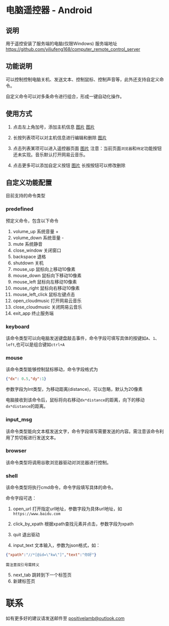 # 电脑遥控器 - Android 
## 说明
用于遥控安装了服务端的电脑(仅限Windows)
服务端地址<https://github.com/yiliufeng168/computer_remote_control_server>

## 功能说明
可以控制控制电脑关机、发送文本、控制鼠标、控制声音等，此外还支持自定义命令。

自定义命令可以对多条命令进行组合，形成一键自动化操作。

## 使用方式
1. 点击左上角加号，添加主机信息
[图片](./readme_img/add_computer.png)
[图片](./readme_img/computer_info.png)

2. 长按列表项可以对主机信息进行编辑和删除
[图片](./readme_img/edit_computer.png)

3. 点击列表某项可以进入遥控器页面
[图片](./readme_img/controller.png)
注意：当前页面`浏览器`和`待定`功能按钮还未实现。音乐默认打开网易云音乐。

4. 点击更多可以添加自定义按钮
[图片](./readme_img/controller.png)
长按按钮可以修改删除

## 自定义功能配置
目前支持的命令类型
### predefined 
预定义命令，包含以下命令
1. volume_up
    系统音量 +
2. volume_down
    系统音量 -
3. mute
    系统静音
4. close_window
    关闭窗口
5. backspace
    退格
6. shutdown
    关机
7. mouse_up
    鼠标向上移动10像素
8. mouse_down
    鼠标向下移动10像素
9. mouse_left
    鼠标向左移动10像素
10. mouse_right
    鼠标向右移动10像素        
11. mouse_left_click
    鼠标左键点击
12. open_cloudmusic
    打开网易云音乐
13. close_cloudmusic
    关闭网易云音乐
14. exit_app
    终止服务端

### keyboard
该命令类型可以向电脑发送键盘敲击事件，命令字段可填写具体的按键如`A`、`1`、`left`,也可以是组合键如`ctrl+A`

### mouse
该命令类型能够控制鼠标移动，命令字段格式为
```json 
{"dx": 0.5,"dy":1}
```
参数字段为Int类型，为移动距离(distance)，可以忽略，默认为20像素

电脑接收到该命令后，鼠标将向右移动`dx*distance`的距离，向下的移动`dx*distance`的距离。

### input_msg
该命令类型能向文本框发送文字，命令字段填写需要发送的内容。需注意该命令利用了剪切板进行发送文本。

### browser
该命令类型将调用谷歌浏览器驱动对浏览器进行控制。


### shell
该命令类型将执行cmd命令，命令字段填写具体的命令。

命令字段可选：
1. open_url
    打开指定url地址，参数字段为具体url地址，如`https://www.baidu.com`
2. click_by_xpath
    根据xpath查找元素并点击，参数字段为xpath
    
3. quit
    退出驱动
4. input_text
    文本输入，参数为json格式，如：
 ```json
{"xpath":"//*[@id=\"kw\"]","text":"你好"}
```
    需注意双引号需转义
5. next_tab
    跳转到下一个标签页
6. 新建标签页


# 联系
如有更多好的建议请发送邮件至 positivelamb@outlook.com 
     